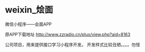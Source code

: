 # weixin_烩面
微信小程序——会面APP

原APP下载地址
http://www.zzradio.cn/plus/view.php?aid=8163

公司项目，用来提供接口学习小程序开发。
开发样式比较丑陋。。。。勿怪
